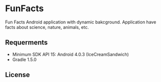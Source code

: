 # FunFacts

Fun Facts Android application with dynamic bakcground. Application have facts about science, nature, animals, etc.

## Requerments

- Minimum SDK API 15: Android 4.0.3 (IceCreamSandwich)
- Gradle 1.5.0

## License
  
  
